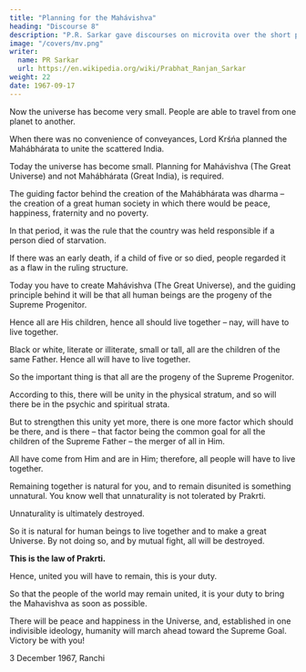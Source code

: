 ```yaml
---
title: "Planning for the Mahávishva"
heading: "Discourse 8"
description: "P.R. Sarkar gave discourses on microvita over the short period of two and a half years from December 1986 to June 1989 at the very end of His life."
image: "/covers/mv.png"
writer:
  name: PR Sarkar
  url: https://en.wikipedia.org/wiki/Prabhat_Ranjan_Sarkar
weight: 22
date: 1967-09-17
---
```





Now the universe has become very small. People are able to travel from one planet to another.

When there was no convenience of conveyances, Lord Krśńa planned the Mahábhárata to unite the scattered India. 

Today the universe has become small. Planning for Mahávishva (The Great Universe) and not Mahábhárata (Great India), is required.

The guiding factor behind the creation of the Mahábhárata was dharma – the creation of a great human society in which there would be peace, happiness, fraternity and no poverty. 

In that period, it was the rule that the country was held responsible if a person died of starvation.

If there was an early death, if a child of five or so died, people regarded it as a flaw in the ruling structure.

Today you have to create Mahávishva (The Great Universe), and the guiding principle behind it will be that all human beings are the progeny of the Supreme Progenitor.

Hence all are His children, hence all should live together – nay, will have to live together.

Black or white, literate or illiterate, small or tall, all are the children of the same Father. Hence all will have to live together.

So the important thing is that all are the progeny of the Supreme Progenitor. 

According to this, there will be unity in the physical stratum, and so will there be in the psychic and spiritual strata. 

But to strengthen this unity yet more, there is one more factor which should be there, and is there – that factor being the common goal for all the children of the Supreme Father – the merger of all in Him.

All have come from Him and are in Him; therefore, all people will have to live together.

Remaining together is natural for you, and to remain disunited is something unnatural. You know well that unnaturality is not tolerated by Prakrti.

Unnaturality is ultimately destroyed. 

So it is natural for human beings to live together and to make a great Universe. By not doing so, and by mutual fight, all will be destroyed.

**This is the law of Prakrti.**

Hence, united you will have to remain, this is your duty.

So that the people of the world may remain united, it is your duty to bring the Mahavishva as soon as possible. 

There will be peace and happiness in the Universe, and, established in one indivisible ideology, humanity will march ahead toward the Supreme Goal. Victory be with you!

3 December 1967, Ranchi

